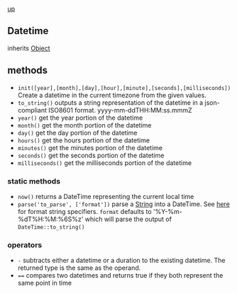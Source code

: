 [up](index.md)

## Datetime
inherits [Object](object.md)

## methods
- `init([year],[month],[day],[hour],[minute],[seconds],[milliseconds])` Create a datetime in the current timezone from the given values.
- `to_string()` outputs a string representation of the datetime in a json-compliant ISO8601 format.  yyyy-mm-ddTHH:MM:ss.mmmZ
- `year()` get the year portion of the datetime
- `month()` get the month portion of the datetime
- `day()` get the day portion of the datetime
- `hours()` get the hours portion of the datetime
- `minutes()` get the minutes portion of the datetime
- `seconds()` get the seconds portion of the datetime
- `milliseconds()` get the milliseconds portion of the datetime

### static methods
- `now()` returns a DateTime representing the current local time
- `parse('to_parse', ['format'])` parse a [String](string.md) into a DateTime. See [here](https://en.cppreference.com/w/cpp/chrono/parse) for format string specifiers.  `format` defaults to '%Y-%m-%dT%H:%M:%6S%z' which will parse the output of `DateTime::to_string()`

### operators
- `-` subtracts either a datetime or a duration to the existing datetime.  The returned type is the same as the operand.
- `==` compares two datetimes and returns true if they both represent the same point in time
